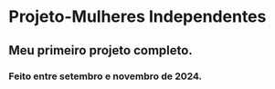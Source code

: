# Projeto-Mulheres Independentes
 <h2>Meu primeiro projeto completo.</h2>
 <h3>Feito entre setembro e novembro de 2024.</h3>
